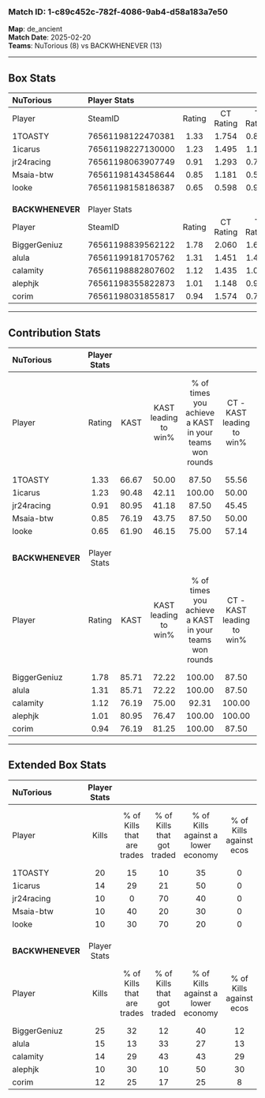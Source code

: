 ### Match ID: 1-c89c452c-782f-4086-9ab4-d58a183a7e50  
**Map**: de_ancient  
**Match Date**: 2025-02-20  
**Teams**: NuTorious (8) vs BACKWHENEVER (13)  

---  

## Box Stats  

| **NuTorious**    | Player Stats      |        |           |          |       |      |       |         |        |      |     |
| :- | :- | :-: | :-: | :-: | :-: | :-: | :-: | :-: | :-: | :-: | :-: |
| Player           | SteamID           | Rating | CT Rating | T Rating | KAST  | ADR  | Kills | Assists | Deaths | K/D  | HS% |
| 1TOASTY          | 76561198122470381 |  1.33  |   1.754   |  0.818   | 66.67 | 86.3 |  20   |    2    |   13   | 1.54 | 30  |
| 1icarus          | 76561198227130000 |  1.23  |   1.495   |  1.150   | 90.48 | 87.3 |  14   |    8    |   15   | 0.93 | 50  |
| jr24racing       | 76561198063907749 |  0.91  |   1.293   |  0.753   | 80.95 | 68.1 |  10   |    7    |   16   | 0.63 | 60  |
| Msaia-btw        | 76561198143458644 |  0.85  |   1.181   |  0.592   | 76.19 | 51.3 |  10   |    3    |   14   | 0.71 | 60  |
| looke            | 76561198158186387 |  0.65  |   0.598   |  0.903   | 61.90 | 52.7 |  10   |    3    |   18   | 0.56 | 40  |
|                  |                   |        |           |          |       |      |       |         |        |      |     |
|                  |                   |        |           |          |       |      |       |         |        |      |     |
|                  |                   |        |           |          |       |      |       |         |        |      |     |
| **BACKWHENEVER** | Player Stats      |        |           |          |       |      |       |         |        |      |     |
| Player           | SteamID           | Rating | CT Rating | T Rating | KAST  | ADR  | Kills | Assists | Deaths | K/D  | HS% |
| BiggerGeniuz     | 76561198839562122 |  1.78  |   2.060   |  1.667   | 85.71 | 96.2 |  25   |    3    |   10   | 2.50 | 40  |
| alula            | 76561199181705762 |  1.31  |   1.451   |  1.475   | 85.71 | 98.7 |  15   |   10    |   14   | 1.07 | 53  |
| calamity         | 76561198882807602 |  1.12  |   1.435   |  1.060   | 76.19 | 85.2 |  14   |    7    |   15   | 0.93 | 50  |
| alephjk          | 76561198355822873 |  1.01  |   1.148   |  0.998   | 80.95 | 56.7 |  10   |    4    |   10   | 1.00 | 20  |
| corim            | 76561198031855817 |  0.94  |   1.574   |  0.741   | 76.19 | 55.5 |  12   |    7    |   15   | 0.80 | 66  |
---  

## Contribution Stats  

| **NuTorious**    | Player Stats |       |                      |                                                        |                           |                                                             |                          |                                                            |
| :- | :-: | :-: | :-: | :-: | :-: | :-: | :-: | :-: |
| Player           |    Rating    | KAST  | KAST leading to win% | % of times you achieve a KAST in your teams won rounds | CT - KAST leading to win% | CT - % of times you achieve a KAST in your teams won rounds | T - KAST leading to win% | T - % of times you achieve a KAST in your teams won rounds |
| 1TOASTY          |     1.33     | 66.67 |        50.00         |                         87.50                          |           55.56           |                            83.33                            |          40.00           |                           100.00                           |
| 1icarus          |     1.23     | 90.48 |        42.11         |                         100.00                         |           50.00           |                           100.00                            |          28.57           |                           100.00                           |
| jr24racing       |     0.91     | 80.95 |        41.18         |                         87.50                          |           45.45           |                            83.33                            |          33.33           |                           100.00                           |
| Msaia-btw        |     0.85     | 76.19 |        43.75         |                         87.50                          |           50.00           |                            83.33                            |          33.33           |                           100.00                           |
| looke            |     0.65     | 61.90 |        46.15         |                         75.00                          |           57.14           |                            66.67                            |          33.33           |                           100.00                           |
|                  |              |       |                      |                                                        |                           |                                                             |                          |                                                            |
|                  |              |       |                      |                                                        |                           |                                                             |                          |                                                            |
|                  |              |       |                      |                                                        |                           |                                                             |                          |                                                            |
| **BACKWHENEVER** | Player Stats |       |                      |                                                        |                           |                                                             |                          |                                                            |
| Player           |    Rating    | KAST  | KAST leading to win% | % of times you achieve a KAST in your teams won rounds | CT - KAST leading to win% | CT - % of times you achieve a KAST in your teams won rounds | T - KAST leading to win% | T - % of times you achieve a KAST in your teams won rounds |
| BiggerGeniuz     |     1.78     | 85.71 |        72.22         |                         100.00                         |           87.50           |                           100.00                            |          60.00           |                           100.00                           |
| alula            |     1.31     | 85.71 |        72.22         |                         100.00                         |           87.50           |                           100.00                            |          60.00           |                           100.00                           |
| calamity         |     1.12     | 76.19 |        75.00         |                         92.31                          |          100.00           |                           100.00                            |          55.56           |                           83.33                            |
| alephjk          |     1.01     | 80.95 |        76.47         |                         100.00                         |          100.00           |                           100.00                            |          60.00           |                           100.00                           |
| corim            |     0.94     | 76.19 |        81.25         |                         100.00                         |           87.50           |                           100.00                            |          75.00           |                           100.00                           |
---  

## Extended Box Stats  

| **NuTorious**    | Player Stats |                            |                            |                                    |                         |                              |                                 |        |                             |                                     |                          |                               |                            |
| :- | :-: | :-: | :-: | :-: | :-: | :-: | :-: | :-: | :-: | :-: | :-: | :-: | :-: |
| Player           |    Kills     | % of Kills that are trades | % of Kills that got traded | % of Kills against a lower economy | % of Kills against ecos | % of Kills that are flawless | % of Kills that are close duels | Deaths | % of Deaths that get traded | % of Deaths against a lower economy | % of Deaths against ecos | % of Deaths that are flawless | % of Deaths that are close |
| 1TOASTY          |      20      |             15             |             10             |                 35                 |            0            |              70              |                0                |   13   |              8              |                 15                  |            0             |              69               |             0              |
| 1icarus          |      14      |             29             |             21             |                 50                 |            0            |              50              |               14                |   15   |             27              |                 27                  |            0             |              73               |             0              |
| jr24racing       |      10      |             0              |             70             |                 40                 |            0            |              20              |               10                |   16   |             38              |                 25                  |            0             |              44               |             25             |
| Msaia-btw        |      10      |             40             |             20             |                 30                 |            0            |              40              |               10                |   14   |             21              |                 21                  |            0             |              64               |             7              |
| looke            |      10      |             30             |             70             |                 20                 |            0            |              70              |               10                |   18   |             17              |                 28                  |            0             |              56               |             6              |
|                  |              |                            |                            |                                    |                         |                              |                                 |        |                             |                                     |                          |                               |                            |
|                  |              |                            |                            |                                    |                         |                              |                                 |        |                             |                                     |                          |                               |                            |
|                  |              |                            |                            |                                    |                         |                              |                                 |        |                             |                                     |                          |                               |                            |
| **BACKWHENEVER** | Player Stats |                            |                            |                                    |                         |                              |                                 |        |                             |                                     |                          |                               |                            |
| Player           |    Kills     | % of Kills that are trades | % of Kills that got traded | % of Kills against a lower economy | % of Kills against ecos | % of Kills that are flawless | % of Kills that are close duels | Deaths | % of Deaths that get traded | % of Deaths against a lower economy | % of Deaths against ecos | % of Deaths that are flawless | % of Deaths that are close |
| BiggerGeniuz     |      25      |             32             |             12             |                 40                 |           12            |              76              |                0                |   10   |             20              |                 10                  |            10            |              60               |             10             |
| alula            |      15      |             13             |             33             |                 27                 |           13            |              40              |               20                |   14   |             43              |                 29                  |            21            |              29               |             14             |
| calamity         |      14      |             29             |             43             |                 43                 |           29            |              57              |                7                |   15   |             27              |                 20                  |            7             |              60               |             13             |
| alephjk          |      10      |             30             |             10             |                 50                 |           30            |              60              |               10                |   10   |             20              |                 30                  |            10            |              20               |             0              |
| corim            |      12      |             25             |             17             |                 25                 |            8            |              58              |                8                |   15   |             47              |                 27                  |            13            |              93               |             0              |

